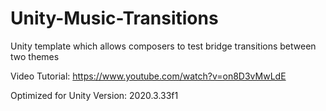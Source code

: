 # Unity-Music-Transitions
Unity template which allows composers to test bridge transitions between two themes

Video Tutorial:
https://www.youtube.com/watch?v=on8D3vMwLdE

Optimized for Unity Version:
2020.3.33f1
